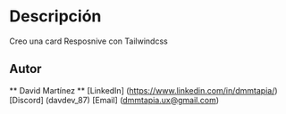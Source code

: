 # Descripción
Creo una card Resposnive con Tailwindcss
## Autor
** David Martínez **
[LinkedIn] (https://www.linkedin.com/in/dmmtapia/)
[Discord] (davdev_87)
[Email] (dmmtapia.ux@gmail.com)

